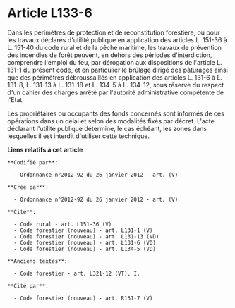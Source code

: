 # Article L133-6

Dans les périmètres de protection et de reconstitution forestière, ou pour les travaux déclarés d'utilité publique en
application des articles L. 151-36 à L. 151-40 du code rural et de la pêche maritime, les travaux de prévention des incendies
de forêt peuvent, en dehors des périodes d'interdiction, comprendre l'emploi du feu, par dérogation aux dispositions de
l'article L. 131-1 du présent code, et en particulier le brûlage dirigé des pâturages ainsi que des périmètres débroussaillés
en application des articles L. 131-6 à L. 131-8, 
L. 131-13 à L. 131-18 et L. 134-5 à L. 134-12, sous réserve du respect d'un cahier des charges arrêté par l'autorité
administrative compétente de l'Etat.

Les propriétaires ou occupants des fonds concernés sont informés de ces opérations dans un délai et selon des modalités fixés
par décret. L'acte déclarant l'utilité publique détermine, le cas échéant, les zones dans lesquelles il est interdit
d'utiliser cette technique.

**Liens relatifs à cet article**

	**Codifié par**:

	  - Ordonnance n°2012-92 du 26 janvier 2012 - art. (V)

	**Créé par**:

	  - Ordonnance n°2012-92 du 26 janvier 2012 - art. (V)

	**Cite**:

	  - Code rural - art. L151-36 (V)
	  - Code forestier (nouveau) - art. L131-1 (V)
	  - Code forestier (nouveau) - art. L131-13 (VD)
	  - Code forestier (nouveau) - art. L131-6 (VD)
	  - Code forestier (nouveau) - art. L134-5 (VD)

	**Anciens textes**:

	  - Code forestier - art. L321-12 (VT), I.

	**Cité par**:

	  - Code forestier (nouveau) - art. R131-7 (V)

